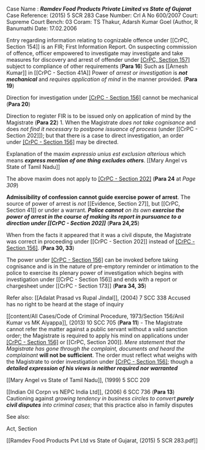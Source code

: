 Case Name : ***Ramdev Food Products Private Limited vs State of Gujarat***
Case Reference: (2015) 5 SCR 283
Case Number: Crl A No 600/2007
Court: Supreme Court
Bench: 03
Coram: TS Thakur, Adarsh Kumar Goel (Author, R Banumathi
Date: 17.02.2006

Entry regarding information relating to cognizable offence under [[CrPC, Section 154]] is an FIR; First Information Report. On suspecting commission of offence, officer empowered to investigate may investigate and take measures for discovery and arrest of offender under [[CrPC, Section 157]](1) subject to compliance of other requirements (**Para 16**)
	Such as [[Arnesh Kumar]] in [[CrPC - Section 41A]]
	Power of *arrest or investigation* is ***not mechanical*** and *requires application of mind* in the manner provided. (**Para 19**)

Direction for investigation under [[CrPC - Section 156]](3) cannot be mechanical (**Para 20**)

Direction to register FIR is to be issued only on application of mind by the Magistrate (**Para 22**)
	1. 	When the Magistrate *does not take cognisance* and does *not find it necessary to postpone issuance of process* (under [[CrPC - Section 202]]); but that there is a case to direct investigation, an order under [[CrPC - Section 156]](3) may be directed.

Explanation of the maxim *expressio unius est exclusion alterious* which means ***express mention of one thing excludes others***.
	[[Mary Angel vs State of Tamil Nadu]]

The above maxim does not apply to [[CrPC - Section 202]](3)  (**Para 24** at *Page 309*)

**Admissibility of confession cannot guide exercise power of arrest**. The source of power of arrest is *not* [[Evidence, Section 27]], but [[CrPC, Section 41]] or under a warrant. ***Police cannot*** *on its own* ***exercise the power of arrest in the course of making its report in pursuance to a direction under [[CrPC - Section 202]]*** (**Para 24,25**)

When from the facts it appeared that it was a civil dispute, the Magistrate was correct in proceeding under [[CrPC - Section 202]] instead of [[CrPC - Section 156]](3). (**Para 30, 33**)

The power under [[CrPC - Section 156]](3) can be invoked before taking cognisance and is in the nature of pre-emptory reminder or intimation to the police to exercise its plenary power of investigation which begins with investigation under [[CrPC - Section 156]] and ends with a report or chargesheet under [[CrPC - Section 173]] (**Para 34, 35**)

Refer also:
[[Adalat Prasad vs Rupal Jindal]], (2004) 7 SCC 338
	Accused has no right to be heard at the stage of inquiry

[[content/All Cases/Code of Criminal Procedure, 1973/Section 156/Anil Kumar vs MK Aiyappa]], (2013) 10 SCC 705
	(**Para 11**) - The Magistrate cannot refer the matter against a public servant without a valid sanction order; the Magistrate is required to apply his mind on applications under [[CrPC - Section 156]](3) or [[CrPC, Section 200]]. *Mere statement that the Magistrate has gone through the complaint, documents and heard the complainant* **will not be sufficient**.
		The order must reflect what weighs with the Magistrate to order investigation under [[CrPC - Section 156]](3); though a ***detailed expression of his views is neither required nor warranted***

[[Mary Angel vs State of Tamil Nadu]], (1999) 5 SCC 209

[[Indian Oil Corpn vs NEPC India Ltd]], (2006) 6 SCC 736
	(**Para 13**) Cautioning against *growing tendency in business circles to convert* ***purely civil disputes*** *into criminal cases*; that this practice also in family disputes 

See also:
 
Act, Section

[[Ramdev Food Products Pvt Ltd vs State of Gujarat, (2015) 5 SCR 283.pdf]]